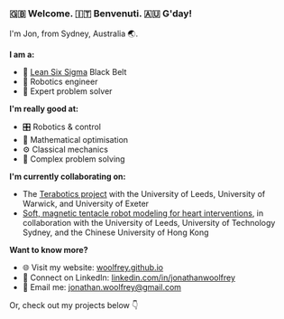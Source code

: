 ### :uk: Welcome. :it: Benvenuti. :australia: G'day!

I'm Jon, from Sydney, Australia :earth_asia:.

**I am a:**
- :martial_arts_uniform: [Lean Six Sigma](https://en.wikipedia.org/wiki/Lean_Six_Sigma) Black Belt  
- :robot: Robotics engineer  
- :jigsaw: Expert problem solver
  
**I'm really good at:**
- :control_knobs: Robotics & control  
- :abacus: Mathematical optimisation  
- :gear: Classical mechanics  
- :brain: Complex problem solving  

**I'm currently collaborating on:**
- The [Terabotics project](https://warwick.ac.uk/fac/sci/physics/research/condensedmatt/ultrafastphotonics/emmasthzgroup/terabotics/) with the University of Leeds, University of Warwick, and University of Exeter  
- [Soft, magnetic tentacle robot modeling for heart interventions](https://wun.ac.uk/wun/research/view/magnetically-controlled-tentacle-robots-for-transcatheter-structural-heart-intervention/), in collaboration with the University of Leeds, University of Technology Sydney, and the Chinese University of Hong Kong  

**Want to know more?**
- :globe_with_meridians: Visit my website: [woolfrey.github.io](https://woolfrey.github.io)  
- :link: Connect on LinkedIn: [linkedin.com/in/jonathanwoolfrey](https://www.linkedin.com/in/jonathanwoolfrey/)  
- :email: Email me: [jonathan.woolfrey@gmail.com](mailto:jonathan.woolfrey@gmail.com)  

Or, check out my projects below :point_down:
